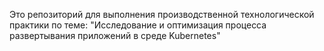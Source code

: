 Это репозиторий для выполнения производственной технологической практики по теме: "Исследование и оптимизация процесса развертывания приложений в среде Kubernetes"